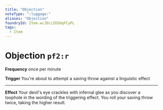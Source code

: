 ```yaml
---
title: "Objection"
noteType: ":luggage:"
aliases: "Objection"
foundryId: Item.wcJDciZG5UqFCyPL
tags:
  - Item
---
```


# Objection `pf2:r`

**Frequency** once per minute

**Trigger** You're about to attempt a saving throw against a linguistic effect

* * *

**Effect** Your devil's eye crackles with infernal glee as you discover a loophole in the wording of the triggering effect. You roll your saving throw twice, taking the higher result.
